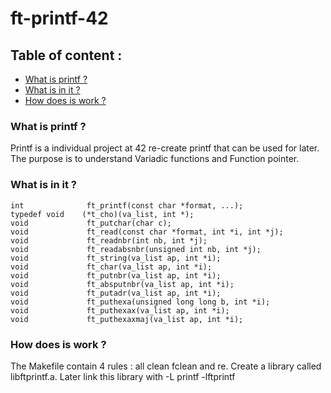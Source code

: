 # ft-printf-42

## Table of content :
* [What is printf ?](#what-is-printf-)
* [What is in it ?](#what-is-in-it-)
* [How does is work ?](#how-does-is-work-)

### What is printf ?
 Printf is a individual project at 42 re-create printf that can be used for later.
 The purpose is to understand Variadic functions and Function pointer.
 
### What is in it ?
```
int				 ft_printf(const char *format, ...);
typedef void	(*t_cho)(va_list, int *);
void			 ft_putchar(char c);
void			 ft_read(const char *format, int *i, int *j);
void			 ft_readnbr(int nb, int *j);
void			 ft_readabsnbr(unsigned int nb, int *j);
void			 ft_string(va_list ap, int *i);
void			 ft_char(va_list ap, int *i);
void			 ft_putnbr(va_list ap, int *i);
void			 ft_absputnbr(va_list ap, int *i);
void			 ft_putadr(va_list ap, int *i);
void			 ft_puthexa(unsigned long long b, int *i);
void			 ft_puthexax(va_list ap, int *i);
void			 ft_puthexaxmaj(va_list ap, int *i);
```

### How does is work ?
The Makefile contain 4 rules : all clean fclean and re.
Create a library called libftprintf.a. Later link this library with -L printf -lftprintf
